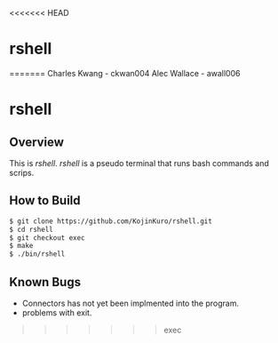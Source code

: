 <<<<<<< HEAD
# rshell
=======
Charles Kwang - ckwan004
Alec Wallace - awall006

# rshell
## Overview
This is *rshell*. *rshell* is a pseudo terminal that runs bash commands and scrips.

## How to Build
```bash
$ git clone https://github.com/KojinKuro/rshell.git
$ cd rshell
$ git checkout exec
$ make
$ ./bin/rshell
```

## Known Bugs
* Connectors has not yet been implmented into the program.
* problems with exit.
>>>>>>> exec
